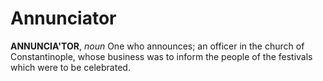# Annunciator

**ANNUNCIA'TOR**, _noun_ One who announces; an officer in the church of Constantinople, whose business was to inform the people of the festivals which were to be celebrated.